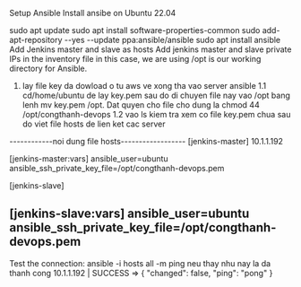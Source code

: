 Setup Ansible
Install ansibe on Ubuntu 22.04

sudo apt update
sudo apt install software-properties-common
sudo add-apt-repository --yes --update ppa:ansible/ansible
sudo apt install ansible
Add Jenkins master and slave as hosts Add jenkins master and slave private IPs in the inventory file in this case, we are using /opt is our working directory for Ansible.

1. lay file key da dowload o tu aws ve xong tha vao server ansible
1.1 cd/home/ubuntu de lay key.pem sau do di chuyen file nay vao /opt bang lenh mv key.pem /opt. Dat quyen cho file cho dung la chmod 44 /opt/congthanh-devops
1.2 vao ls kiem tra xem co file key.pem chua sau do viet file hosts de lien ket cac server

------------noi dung file hosts------------------
[jenkins-master]
10.1.1.192

[jenkins-master:vars]
ansible_user=ubuntu
ansible_ssh_private_key_file=/opt/congthanh-devops.pem

[jenkins-slave]


[jenkins-slave:vars]
ansible_user=ubuntu
ansible_ssh_private_key_file=/opt/congthanh-devops.pem
-----------------------------------------------------

Test the connection:
ansible -i hosts all -m ping
neu thay nhu nay la da thanh cong
10.1.1.192 | SUCCESS => {
    "changed": false,
    "ping": "pong"
}
